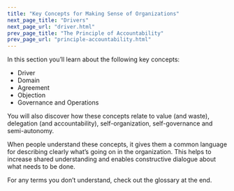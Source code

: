 ```yaml
---
title: "Key Concepts for Making Sense of Organizations"
next_page_title: "Drivers"
next_page_url: "driver.html"
prev_page_title: "The Principle of Accountability"
prev_page_url: "principle-accountability.html"
---
```



In this section you’ll learn about the following key concepts:

- Driver
- Domain
- Agreement
- Objection
- Governance and Operations

You will also discover how these concepts relate to value (and waste), delegation (and accountability), self-organization, self-governance and semi-autonomy.

When people understand these concepts, it gives them a common language for describing clearly what’s going on in the organization. This helps to increase shared understanding and enables constructive dialogue about what needs to be done.

For any terms you don’t understand, check out the glossary at the end.
